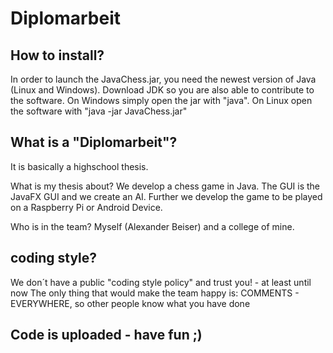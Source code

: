# Diplomarbeit

## How to install?

In order to launch the JavaChess.jar,
you need the newest version of Java (Linux and Windows).
Download JDK so you are also able to contribute to the software.
On Windows simply open the jar with "java".
On Linux open the software with "java -jar JavaChess.jar"

## What is a "Diplomarbeit"?
It is basically a highschool thesis.

What is my thesis about?
We develop a chess game in Java.
The GUI is the JavaFX GUI and we create an AI.
Further we develop the game to be played on a Raspberry Pi or Android Device.

Who is in the team?
Myself (Alexander Beiser) and a college of mine.

## coding style?


We don´t have a public "coding style policy" and
trust you! - at least until now
The only thing that would make the team happy is:
COMMENTS - EVERYWHERE,
so other people know what you have done

## Code is uploaded - have fun ;)
